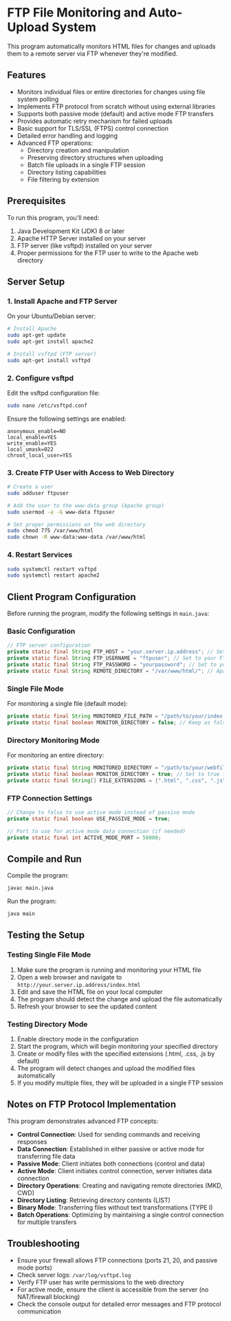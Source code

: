 # FTP File Monitoring and Auto-Upload System

This program automatically monitors HTML files for changes and uploads them to a remote server via FTP whenever they're modified.

## Features

- Monitors individual files or entire directories for changes using file system polling
- Implements FTP protocol from scratch without using external libraries
- Supports both passive mode (default) and active mode FTP transfers
- Provides automatic retry mechanism for failed uploads
- Basic support for TLS/SSL (FTPS) control connection
- Detailed error handling and logging
- Advanced FTP operations:
  - Directory creation and manipulation
  - Preserving directory structures when uploading
  - Batch file uploads in a single FTP session
  - Directory listing capabilities
  - File filtering by extension

## Prerequisites

To run this program, you'll need:

1. Java Development Kit (JDK) 8 or later
2. Apache HTTP Server installed on your server
3. FTP server (like vsftpd) installed on your server
4. Proper permissions for the FTP user to write to the Apache web directory

## Server Setup

### 1. Install Apache and FTP Server

On your Ubuntu/Debian server:

```bash
# Install Apache
sudo apt-get update
sudo apt-get install apache2

# Install vsftpd (FTP server)
sudo apt-get install vsftpd
```

### 2. Configure vsftpd

Edit the vsftpd configuration file:

```bash
sudo nano /etc/vsftpd.conf
```

Ensure the following settings are enabled:

```
anonymous_enable=NO
local_enable=YES
write_enable=YES
local_umask=022
chroot_local_user=YES
```

### 3. Create FTP User with Access to Web Directory

```bash
# Create a user
sudo adduser ftpuser

# Add the user to the www-data group (Apache group)
sudo usermod -a -G www-data ftpuser

# Set proper permissions on the web directory
sudo chmod 775 /var/www/html
sudo chown -R www-data:www-data /var/www/html
```

### 4. Restart Services

```bash
sudo systemctl restart vsftpd
sudo systemctl restart apache2
```

## Client Program Configuration

Before running the program, modify the following settings in `main.java`:

### Basic Configuration

```java
// FTP server configuration
private static final String FTP_HOST = "your.server.ip.address"; // Set to your server IP/hostname
private static final String FTP_USERNAME = "ftpuser"; // Set to your FTP username
private static final String FTP_PASSWORD = "yourpassword"; // Set to your FTP password
private static final String REMOTE_DIRECTORY = "/var/www/html/"; // Apache served directory
```

### Single File Mode

For monitoring a single file (default mode):

```java
private static final String MONITORED_FILE_PATH = "/path/to/your/index.html"; // Local HTML file to monitor
private static final boolean MONITOR_DIRECTORY = false; // Keep as false
```

### Directory Monitoring Mode

For monitoring an entire directory:

```java
private static final String MONITORED_DIRECTORY = "/path/to/your/webfiles"; // Directory containing files to monitor
private static final boolean MONITOR_DIRECTORY = true; // Set to true for directory monitoring
private static final String[] FILE_EXTENSIONS = {".html", ".css", ".js"}; // Extensions to monitor
```

### FTP Connection Settings

```java
// Change to false to use active mode instead of passive mode
private static final boolean USE_PASSIVE_MODE = true;

// Port to use for active mode data connection (if needed)
private static final int ACTIVE_MODE_PORT = 50000;
```

## Compile and Run

Compile the program:

```bash
javac main.java
```

Run the program:

```bash
java main
```

## Testing the Setup

### Testing Single File Mode

1. Make sure the program is running and monitoring your HTML file
2. Open a web browser and navigate to `http://your.server.ip.address/index.html`
3. Edit and save the HTML file on your local computer
4. The program should detect the change and upload the file automatically
5. Refresh your browser to see the updated content

### Testing Directory Mode

1. Enable directory mode in the configuration
2. Start the program, which will begin monitoring your specified directory
3. Create or modify files with the specified extensions (.html, .css, .js by default)
4. The program will detect changes and upload the modified files automatically
5. If you modify multiple files, they will be uploaded in a single FTP session

## Notes on FTP Protocol Implementation

This program demonstrates advanced FTP concepts:

- **Control Connection**: Used for sending commands and receiving responses
- **Data Connection**: Established in either passive or active mode for transferring file data
- **Passive Mode**: Client initiates both connections (control and data)
- **Active Mode**: Client initiates control connection, server initiates data connection
- **Directory Operations**: Creating and navigating remote directories (MKD, CWD)
- **Directory Listing**: Retrieving directory contents (LIST)
- **Binary Mode**: Transferring files without text transformations (TYPE I)
- **Batch Operations**: Optimizing by maintaining a single control connection for multiple transfers

## Troubleshooting

- Ensure your firewall allows FTP connections (ports 21, 20, and passive mode ports)
- Check server logs: `/var/log/vsftpd.log`
- Verify FTP user has write permissions to the web directory
- For active mode, ensure the client is accessible from the server (no NAT/firewall blocking)
- Check the console output for detailed error messages and FTP protocol communication 